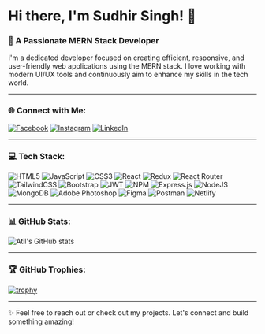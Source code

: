 # Hi there, I'm Sudhir Singh! 👋

### 🚀 A Passionate MERN Stack Developer
I'm a dedicated developer focused on creating efficient, responsive, and user-friendly web applications using the MERN stack. I love working with modern UI/UX tools and continuously aim to enhance my skills in the tech world.

---

### 🌐 Connect with Me:
[![Facebook](https://img.shields.io/badge/Facebook-%231877F2.svg?&style=for-the-badge&logo=facebook&logoColor=white)](https://facebook.com/yourprofile)
[![Instagram](https://img.shields.io/badge/Instagram-%23E4405F.svg?&style=for-the-badge&logo=instagram&logoColor=white)](https://instagram.com/yourprofile)
[![LinkedIn](https://img.shields.io/badge/LinkedIn-%230077B5.svg?&style=for-the-badge&logo=linkedin&logoColor=white)](https://linkedin.com/in/yourprofile)

---

### 💻 Tech Stack:
![HTML5](https://img.shields.io/badge/HTML5-%23E34F26.svg?&style=for-the-badge&logo=html5&logoColor=white)
![JavaScript](https://img.shields.io/badge/JavaScript-%23323330.svg?&style=for-the-badge&logo=javascript&logoColor=%23F7DF1E)
![CSS3](https://img.shields.io/badge/CSS3-%231572B6.svg?&style=for-the-badge&logo=css3&logoColor=white)
![React](https://img.shields.io/badge/React-%2320232a.svg?&style=for-the-badge&logo=react&logoColor=%2361DAFB)
![Redux](https://img.shields.io/badge/Redux-%23593d88.svg?&style=for-the-badge&logo=redux&logoColor=white)
![React Router](https://img.shields.io/badge/React_Router-%23CA4245.svg?&style=for-the-badge&logo=react-router&logoColor=white)
![TailwindCSS](https://img.shields.io/badge/TailwindCSS-%2338B2AC.svg?&style=for-the-badge&logo=tailwind-css&logoColor=white)
![Bootstrap](https://img.shields.io/badge/Bootstrap-%23563D7C.svg?&style=for-the-badge&logo=bootstrap&logoColor=white)
![JWT](https://img.shields.io/badge/JWT-%23000000.svg?&style=for-the-badge&logo=JSON%20web%20tokens&logoColor=white)
![NPM](https://img.shields.io/badge/NPM-%23CB3837.svg?&style=for-the-badge&logo=npm&logoColor=white)
![Express.js](https://img.shields.io/badge/Express.js-%23404d59.svg?&style=for-the-badge)
![NodeJS](https://img.shields.io/badge/Node.js-%23339933.svg?&style=for-the-badge&logo=node.js&logoColor=white)
![MongoDB](https://img.shields.io/badge/MongoDB-%2347A248.svg?&style=for-the-badge&logo=mongodb&logoColor=white)
![Adobe Photoshop](https://img.shields.io/badge/Adobe%20Photoshop-%2331A8FF.svg?&style=for-the-badge&logo=adobe-photoshop&logoColor=white)
![Figma](https://img.shields.io/badge/Figma-%23F24E1E.svg?&style=for-the-badge&logo=figma&logoColor=white)
![Postman](https://img.shields.io/badge/Postman-%23FF6C37.svg?&style=for-the-badge&logo=postman&logoColor=white)
![Netlify](https://img.shields.io/badge/Netlify-%2300C7B7.svg?&style=for-the-badge&logo=netlify&logoColor=white)

---

### 📊 GitHub Stats:
![Atil's GitHub stats](https://github-readme-stats.vercel.app/api?username=your-username&show_icons=true&theme=radical)

---

### 🏆 GitHub Trophies:
[![trophy](https://github-profile-trophy.vercel.app/?username=your-username&theme=onedark)](https://github.com/ryo-ma/github-profile-trophy)

---

✨ Feel free to reach out or check out my projects. Let's connect and build something amazing!

